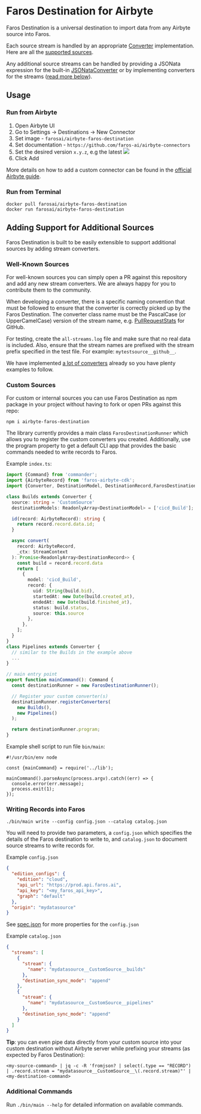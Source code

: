 # Faros Destination for Airbyte

Faros Destination is a universal destination to import data from any Airbyte source into Faros.

Each source stream is handled by an appropriate [Converter](https://github.com/faros-ai/airbyte-connectors/tree/main/destinations/airbyte-faros-destination/src/converters/converter.ts) implementation. Here are all the [supported sources](https://github.com/faros-ai/airbyte-connectors/tree/main/destinations/airbyte-faros-destination/src/converters).

Any additional source streams can be handled by providing a JSONata expression for the built-in [JSONataConverter](https://github.com/faros-ai/airbyte-connectors/tree/main/destinations/airbyte-faros-destination/src/converters/jsonata.ts) or by implementing converters for the streams ([read more below](#adding-support-for-additional-sources)).

## Usage

### Run from Airbyte

1. Open Airbyte UI
2. Go to Settings -> Destinations -> New Connector
3. Set image - `farosai/airbyte-faros-destination`
4. Set documentation - `https://github.com/faros-ai/airbyte-connectors`
5. Set the desired version `x.y.z`, e.g the latest [![](https://img.shields.io/docker/v/farosai/airbyte-faros-destination?color=blue&label=docker)](https://hub.docker.com/r/farosai/airbyte-faros-destination/tags)
6. Click Add

More details on how to add a custom connector can be found in the [official Airbyte guide](https://docs.airbyte.com/integrations/custom-connectors).

### Run from Terminal

```shell
docker pull farosai/airbyte-faros-destination
docker run farosai/airbyte-faros-destination
```

## Adding Support for Additional Sources

Faros Destination is built to be easily extensible to support additional sources by adding stream converters.

### Well-Known Sources

For well-known sources you can simply open a PR against this repository and add any new stream converters.
We are always happy for you to contribute them to the community.

When developing a converter, there is a specific naming convention that must be followed to ensure that the converter is correctly picked up by the Faros Destination. The converter class name must be the PascalCase (or UpperCamelCase) version of the stream name, e.g. [PullRequestStats](https://github.com/faros-ai/airbyte-connectors/tree/main/destinations/airbyte-faros-destination/src/converters/github/pull_request_stats.ts) for GitHub.

For testing, create the `all-streams.log` file and make sure that no real data is included. Also, ensure that the stream names are prefixed with the stream prefix specified in the test file. For example: `mytestsource__github__`.

We have implemented [a lot of converters](https://github.com/faros-ai/airbyte-connectors/tree/main/destinations/airbyte-faros-destination/src/converters) already so you have plenty examples to follow.

### Custom Sources

For custom or internal sources you can use Faros Destination as npm package in your project without having to fork or open PRs against this repo:
```
npm i airbyte-faros-destination
```

The library currently provides a main class `FarosDestinationRunner` which allows you to register the custom converters you created. Additionally, use the program property to get a default CLI app that provides the basic commands needed to write records to Faros.

Example `index.ts`:
```typescript
import {Command} from 'commander';
import {AirbyteRecord} from 'faros-airbyte-cdk';
import {Converter, DestinationModel, DestinationRecord,FarosDestinationRunner,StreamContext} from 'airbyte-faros-destination'

class Builds extends Converter {
  source: string = 'CustomSource'
  destinationModels: ReadonlyArray<DestinationModel> = ['cicd_Build'];

  id(record: AirbyteRecord): string {
    return record.record.data.id;
  }

  async convert(
    record: AirbyteRecord,
    _ctx: StreamContext
  ): Promise<ReadonlyArray<DestinationRecord>> {
    const build = record.record.data
    return [
      {
        model: 'cicd_Build',
        record: {
          uid: String(build.bid),
          startedAt: new Date(build.created_at),
          endedAt: new Date(build.finished_at),
          status: build.status,
          source: this.source
        },
      },
    ];
  }
}
class Pipelines extends Converter {
  // similar to the Builds in the example above
  ...
}

// main entry point
export function mainCommand(): Command {
  const destinationRunner = new FarosDestinationRunner();

  // Register your custom converter(s)
  destinationRunner.registerConverters(
    new Builds(),
    new Pipelines()
  );

  return destinationRunner.program;
}
```

Example shell script to run file `bin/main`:
```shell
#!/usr/bin/env node

const {mainCommand} = require('../lib');

mainCommand().parseAsync(process.argv).catch((err) => {
  console.error(err.message);
  process.exit(1);
});
```

### Writing Records into Faros
```shell
./bin/main write --config config.json --catalog catalog.json
```

You will need to provide two parameters, a `config.json` which specifies the
details of the Faros destination to write to, and `catalog.json` to
document source streams to write records for.

Example `config.json`
```json
{
  "edition_configs": {
    "edition": "cloud",
    "api_url": "https://prod.api.faros.ai",
    "api_key": "<my_faros_api_key>",
    "graph": "default"
  },
  "origin": "mydatasource"
}
```
See [spec.json](https://github.com/faros-ai/airbyte-connectors/tree/main/destinations/airbyte-faros-destination/resources/spec.json) for more properties for the `config.json`

Example `catalog.json`
```json
{
  "streams": [
    {
      "stream": {
        "name": "mydatasource__CustomSource__builds"
      },
      "destination_sync_mode": "append"
    },
    {
      "stream": {
        "name": "mydatasource__CustomSource__pipelines"
      },
      "destination_sync_mode": "append"
    }
  ]
}
```

**Tip**: you can even pipe data directly from your custom source into your custom destination without Airbyte server while prefixing your streams (as expected by Faros Destination):
```shell
<my-source-command> | jq -c -R 'fromjson? | select(.type == "RECORD") | .record.stream = "mydatasource__CustomSource__\(.record.stream)"' | <my-destination-command>
```

### Additional Commands
Run `./bin/main --help` for detailed information on available commands.

